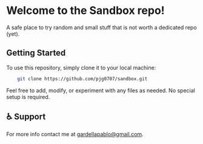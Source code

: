 # Welcome to the Sandbox repo!
A safe place to try random and small stuff that is not worth a dedicated repo (yet).

## Getting Started
To use this repository, simply clone it to your local machine:

```sh
    git clone https://github.com/pjg0707/sandbox.git
```
Feel free to add, modify, or experiment with any files as needed. No special setup is required.


## :wheelchair: Support
For more info contact me at [gardellapablo@gmail.com](mailto:gardellapablo@gmail.com).
